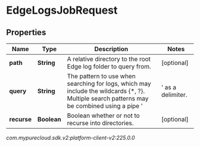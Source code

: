# EdgeLogsJobRequest


## Properties

| Name | Type | Description | Notes |
| ------------ | ------------- | ------------- | ------------- |
| **path** | **String** | A relative directory to the root Edge log folder to query from. |  [optional] |
| **query** | **String** | The pattern to use when searching for logs, which may include the wildcards {*, ?}.  Multiple search patterns may be combined using a pipe '|' as a delimiter. |  [optional] |
| **recurse** | **Boolean** | Boolean whether or not to recurse into directories. |  [optional] |




_com.mypurecloud.sdk.v2:platform-client-v2:225.0.0_
